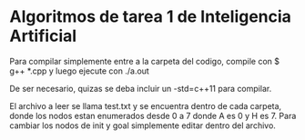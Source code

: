 # Algoritmos de tarea 1 de Inteligencia Artificial

Para compilar simplemente entre a la carpeta del codigo, compile con $ g++ *.cpp
y luego ejecute con ./a.out

De ser necesario, quizas se deba incluir un -std=c++11 para compilar.

El archivo a leer se llama test.txt y se encuentra dentro de cada carpeta, donde los nodos estan enumerados desde 0 a 7 donde A es 0 y H es 7.
Para cambiar los nodos de init y goal simplemente editar dentro del archivo.
